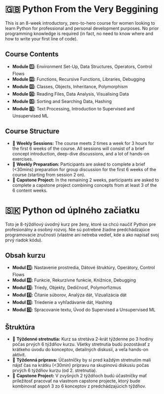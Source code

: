 # 🇬🇧 Python From the Very Beggining

This is an 8-week introductory, zero-to-hero course for women looking to learn Python for professional and personal development purposes. No prior programming knowledge is required (in fact, no need to know where and how to write your first line of code).

## Course Contents

- **Module 1️⃣:** Environment Set-Up, Data Structures, Operators, Control Flows
- **Module 2️⃣:** Functions, Recursive Functions, Libraries, Debugging
- **Module 3️⃣:** Classes, Objects, Inheritance, Polymorphism
- **Module 4️⃣:** Reading Files, Data Analysis, Visualising Data
- **Module 5️⃣:** Sorting and Searching Data, Hashing
- **Module 6️⃣:** Text Processing, Introduction to Supervised and Unsupervised ML

## Course Structure

- 📅 **Weekly Sessions:** The course meets 2 times a week for 3 hours for the first 6 weeks of the course. All sessions will consist of a brief concept introduction, deep-dive discussions, and a lot of hands-on exercises.
- 📝 **Weekly Preparation:** Participants are asked to complete a brief (<30mins) preparation for group discussion for the first 6 weeks of the course (starting from session 2 on).
- 🎯 **Capstone Project:** In the remaining 2 weeks, participants are asked to complete a capstone project combining concepts from at least 3 of the 6 content weeks.

# 🇸🇰 Python od úplného začiatku

Toto je 8-týždňový úvodný kurz pre ženy, ktoré sa chcú naučiť Python pre profesionálny a osobný rozvoj. Nie sú potrebné žiadne predchádzajúce programovacie zručnosti (vlastne ani netreba vedieť, kde a ako napísať svoj prvý riadok kódu).

## Obsah kurzu

- **Modul 1️⃣:** Nastavenie prostredia, Dátové štruktúry, Operátory, Control Flows
- **Modul 2️⃣:** Funkcie, Rekurzívne funkcie, Knižnice, Debugging
- **Modul 3️⃣:** Triedy, Objekty, Dedičnosť, Polymorfizmus
- **Modul 4️⃣:** Čítanie súborov, Analýza dát, Vizualizácia dát
- **Modul 5️⃣:** Triedenie a vyhľadávanie dát, Hashing
- **Modul 6️⃣:** Spracovanie textu, Úvod do Supervised a Unsupervised ML

## Štruktúra

- 📅 **Týždenné stretnutia:** Kurz sa stretáva 2-krát týždenne po 3 hodiny počas prvých 6 týždňov kurzu. Všetky stretnutia budú pozostávať z krátkeho úvodu do konceptov, detailných diskusií, a veľa hands-on aktivít.
- 📝 **Týždenná príprava:** Účastníčky by si pred každým stretnutím mali nájsť čas na krátku (<30min) prípravu na skupinovú diskusiu počas prvých 6 týždňov kurzu (od 2. stretnutia).
- 🎯 **Capstone Project:** V zvyšných 2 týždňoch budú účastníčky mať príležitosť pracovať na vlastnom capstone projecte, ktorý bude kombinovať aspoň 3 zo 6 konceptov z predchádzajúcich týždňov.
